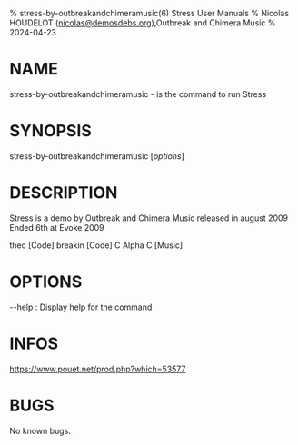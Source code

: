 % stress-by-outbreakandchimeramusic(6) Stress User Manuals
% Nicolas HOUDELOT (nicolas@demosdebs.org),Outbreak and Chimera Music
% 2024-04-23

# NAME
stress-by-outbreakandchimeramusic - is the command to run Stress 

# SYNOPSIS
stress-by-outbreakandchimeramusic [*options*]

# DESCRIPTION
Stress  is a demo by Outbreak and Chimera Music released in august 2009
Ended 6th at Evoke 2009

thec [Code]
breakin [Code]
C Alpha C [Music]

# OPTIONS
\--help
:   Display help for the command

# INFOS
https://www.pouet.net/prod.php?which=53577

# BUGS
No known bugs.
